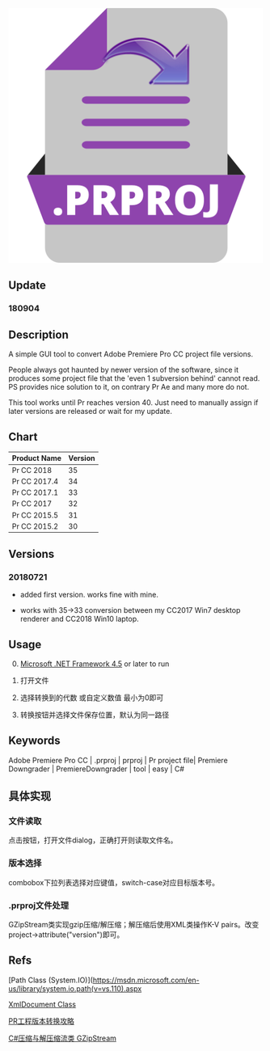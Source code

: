 ![logo](./logo.png)

## Update

### 180904



## Description

A simple GUI tool to convert Adobe Premiere Pro CC project file versions.

People always got haunted by newer version of the software, since it produces some project file that the 'even 1 subversion behind' cannot read. PS provides nice solution to it, on contrary Pr Ae and many more do not.

This tool works until Pr reaches version 40. Just need to manually assign if later versions are released or wait for my update.

## Chart

| Product Name | Version |
| ------ | ------ |
| Pr CC 2018   | 35 |
| Pr CC 2017.4 | 34 |
| Pr CC 2017.1 | 33 |
| Pr CC 2017   | 32 |
| Pr CC 2015.5 | 31 |
| Pr CC 2015.2 | 30 |

## Versions

### 20180721

- added first version. works fine with mine.

- works with 35->33 conversion between my CC2017 Win7 desktop renderer and CC2018 Win10 laptop.

## Usage

0. [Microsoft .NET Framework 4.5](https://www.microsoft.com/en-us/download/details.aspx?id=30653) or later to run

1. 打开文件

2. 选择转换到的代数 或自定义数值 最小为0即可

3. 转换按钮并选择文件保存位置，默认为同一路径

## Keywords

Adobe Premiere Pro CC | .prproj | prproj | Pr project file| Premiere Downgrader | PremiereDowngrader | tool | easy | C#

## 具体实现

### 文件读取

点击按钮，打开文件dialog，正确打开则读取文件名。

### 版本选择

combobox下拉列表选择对应键值，switch-case对应目标版本号。

### .prproj文件处理

GZipStream类实现gzip压缩/解压缩；解压缩后使用XML类操作K-V pairs。改变project->attribute("version")即可。

## Refs

[Path Class (System.IO)](https://msdn.microsoft.com/en-us/library/system.io.path(v=vs.110).aspx

[XmlDocument Class](https://msdn.microsoft.com/en-us/library/system.xml.xmldocument%28v=vs.110%29.aspx?f=255&MSPPError=-2147217396)

[PR工程版本转换攻略](http://www.gfxtr1.com/Tutorials/Magazines/2017-09-25/6457.html)

[C#压缩与解压缩流类 GZipStream](https://www.cnblogs.com/csMapx/archive/2012/06/04/2534396.html)
